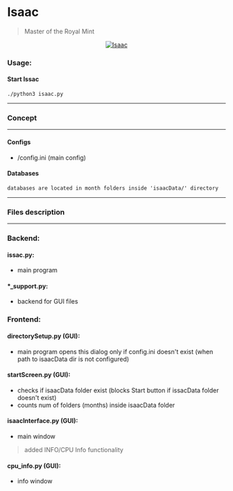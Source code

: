 # Isaac
> Master of the Royal Mint 

<p align="center">
<a href="https://science.howstuffworks.com/innovation/famous-inventors/5-isaac-newton-inventions8.htm"><img src="https://pm1.narvii.com/6607/0b92889dff8c5f5a35bb800da2a424dbdd50560d_hq.jpg" title="Isaac"></a></p>

### Usage:

#### Start Issac

```
./python3 isaac.py
```

---

### Concept

---

#### Configs
- /config.ini (main config)

#### Databases

```
databases are located in month folders inside 'isaacData/' directory
```

---

### Files description

---

### Backend:

#### issac.py:
- main program

#### *_support.py:
- backend for GUI files


### Frontend:

#### directorySetup.py (GUI):
- main program opens this dialog only if config.ini doesn't exist (when path to isaacData dir is not configured)

#### startScreen.py (GUI):
- checks if isaacData folder exist 
   (blocks Start button if issacData folder doesn't exist)
- counts num of folders (months) inside isaacData folder

#### isaacInterface.py (GUI):
- main window
> added INFO/CPU Info functionality

#### cpu_info.py (GUI):
- info window

